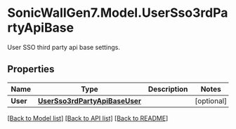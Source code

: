 # SonicWallGen7.Model.UserSso3rdPartyApiBase
User SSO third party api base settings.

## Properties

Name | Type | Description | Notes
------------ | ------------- | ------------- | -------------
**User** | [**UserSso3rdPartyApiBaseUser**](UserSso3rdPartyApiBaseUser.md) |  | [optional] 

[[Back to Model list]](../README.md#documentation-for-models) [[Back to API list]](../README.md#documentation-for-api-endpoints) [[Back to README]](../README.md)

